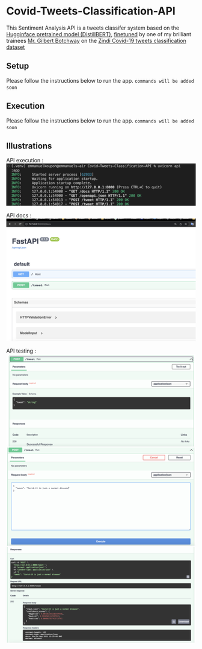 # Covid-Tweets-Classification-API
This Sentiment Analysis API is a tweets classifer system based on the [Hugginface pretrained model (DistillBERT)](https://huggingface.co/docs/transformers/model_doc/distilbert), [finetuned](https://huggingface.co/GhylB/Sentiment_Analysis_DistilBERT) by one of my brilliant trainees [Mr. Gilbert Botchway](https://www.linkedin.com/in/gilbert-botchway/) on the [Zindi Covid-19 tweets classification dataset](https://zindi.africa/competitions/covid-19-tweet-classification)

## Setup
Please follow the instructions below to run the app.
`commands will be added soon`

## Execution
Please follow the instructions below to run the app.
`commands will be added soon`

## Illustrations

API execution :
![](./imgs/terminal.png)

API docs :
![](./imgs/docs.png)

API testing :
![](./imgs/run_basic.png)
![](./imgs/run_test.png)
![](./imgs/run_test_response.png)